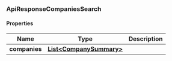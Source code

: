 
[//]: # (CLASS:ApiResponseCompaniesSearch)

[//]: # (KIND:object)

### ApiResponseCompaniesSearch

#### Properties

[//]: # (START_DEFINITION)

Name | Type | Description
------------ | ------------- | -------------
**companies** | [**List&lt;CompanySummary&gt;**](CompanySummary.md) |  &nbsp;

[//]: # (END_DEFINITION)


[//]: # (CONTAINED_CLASS:CompanySummary)





